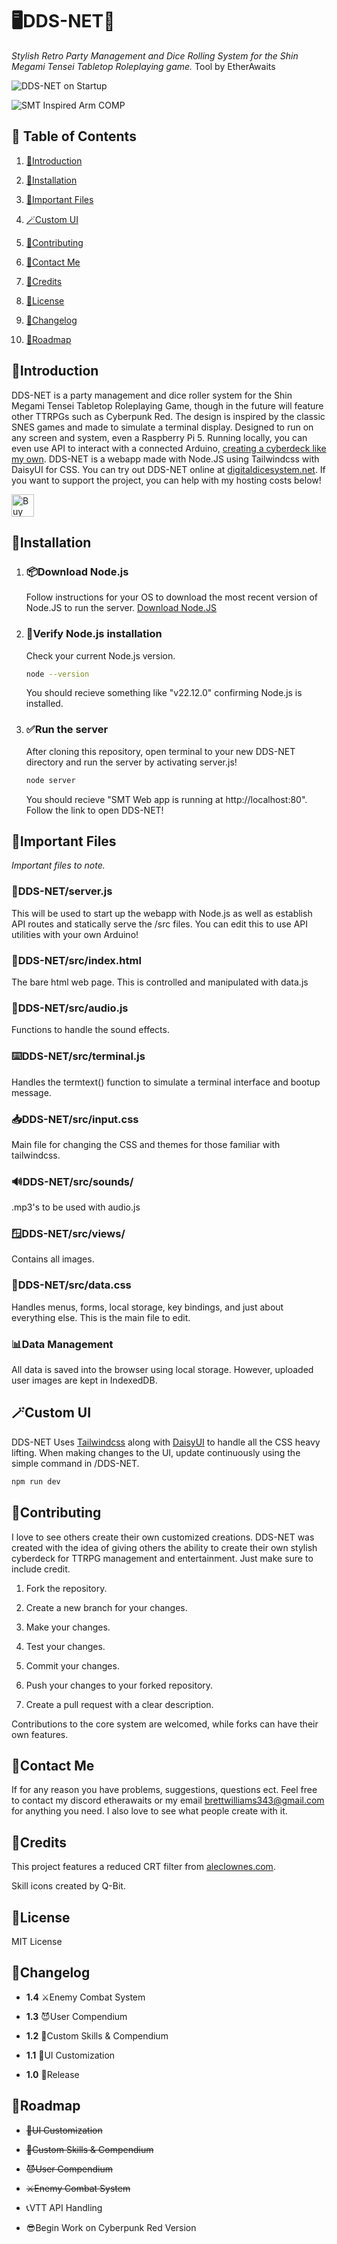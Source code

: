 # **🖥️DDS-NET🎲**

*Stylish Retro Party Management and Dice Rolling System for the Shin Megami Tensei Tabletop Roleplaying game.* Tool by EtherAwaits

![DDS-NET on Startup](https://i.imgur.com/rFb5jpr.png)

![SMT Inspired Arm COMP](https://i.imgur.com/C2dDiIw.jpeg)

## **📑 Table of Contents**

1. [📕Introduction](#introduction)

2. [💾Installation](#installation)

3. [🔧Important Files](#important-files)

4. [🪄Custom UI](#custom-ui)

5. [💚Contributing](#contributing)

6. [💌Contact Me](#contact-me)

7. [📄Credits](#credits)

8. [📜License](#license)

9. [📝Changelog](#changelog)

10. [🚗Roadmap](#roadmap)

## **📕Introduction**

DDS-NET is a party management and dice roller system for the Shin Megami Tensei Tabletop Roleplaying Game, though in the future will feature other TTRPGs such as Cyberpunk Red. The design is inspired by the classic SNES games and made to simulate a terminal display. Designed to run on any screen and system, even a Raspberry Pi 5. Running locally, you can even use API to interact with a connected Arduino, [creating a cyberdeck like my own](https://www.reddit.com/r/Megaten/comments/1hr6dyp/smt_ttrpg_arm_comp_making_your_own/). DDS-NET is a webapp made with Node.JS using Tailwindcss with DaisyUI for CSS. You can try out DDS-NET online at [digitaldicesystem.net](https://digitaldicesystem.net). If you want to support the project, you can help with my hosting costs below!

<a href='https://ko-fi.com/K3K319F19W' target='_blank'><img height='36' style='border:0px;height:36px;' src='https://storage.ko-fi.com/cdn/kofi6.png?v=6' border='0' alt='Buy Me a Coffee at ko-fi.com' /></a>

## **💾Installation**

1. ### 📦Download Node.js

    Follow instructions for your OS to download the most recent version of Node.JS to run the server. [Download Node.JS](https://nodejs.org/en/download)

2. ### 🔎Verify Node.js installation

    Check your current Node.js version.

    ```bash
    node --version
    ```

    You should recieve something like "v22.12.0" confirming Node.js is installed.

3. ### ✅Run the server

    After cloning this repository, open terminal to your new DDS-NET directory and run the server by activating server.js!

    ```bash
    node server
    ```

    You should recieve "SMT Web app is running at http://localhost:80".
    Follow the link to open DDS-NET!

## **🔧Important Files**

*Important files to note.*

### 💽DDS-NET/server.js

This will be used to start up the webapp with Node.js as well as establish API routes and statically serve the /src files. You can edit this to use API utilities with your own Arduino!

### 🧾DDS-NET/src/index.html

The bare html web page. This is controlled and manipulated with data.js

### 🎵DDS-NET/src/audio.js

Functions to handle the sound effects.

### ⌨️DDS-NET/src/terminal.js

Handles the termtext() function to simulate a terminal interface and bootup message.

### 📥DDS-NET/src/input.css

Main file for changing the CSS and themes for those familiar with tailwindcss.

### 🔊DDS-NET/src/sounds/

.mp3's to be used with audio.js

### 🪟DDS-NET/src/views/

Contains all images.

### 🧮DDS-NET/src/data.css

Handles menus, forms, local storage, key bindings, and just about everything else. This is the main file to edit.

### 📊Data Management

All data is saved into the browser using local storage. However, uploaded user images are kept in IndexedDB.

## **🪄Custom UI**

DDS-NET Uses [Tailwindcss](https://tailwindcss.com/docs/styling-with-utility-classes) along with [DaisyUI](https://daisyui.com) to handle all the CSS heavy lifting. When making changes to the UI, update continuously using the simple command in /DDS-NET.

```bash
npm run dev
```

## 💚Contributing

I love to see others create their own customized creations. DDS-NET was created with the idea of giving others the ability to create their own stylish cyberdeck for TTRPG management and entertainment. Just make sure to include credit.

1. Fork the repository.

2. Create a new branch for your changes.

3. Make your changes.

4. Test your changes.

5. Commit your changes.

6. Push your changes to your forked repository.

7. Create a pull request with a clear description.

Contributions to the core system are welcomed, while forks can have their own features.

## 💌Contact Me

If for any reason you have problems, suggestions, questions ect. Feel free to contact my discord etherawaits or my email <brettwilliams343@gmail.com> for anything you need. I also love to see what people create with it.

## 📄Credits

This project features a reduced CRT filter from [aleclownes.com](https://aleclownes.com/2017/02/01/crt-display.html).

Skill icons created by Q-Bit.

## 📜License

MIT License

## 📝Changelog

- **1.4** ⚔️Enemy Combat System

- **1.3** 😈User Compendium

- **1.2** 📖Custom Skills & Compendium

- **1.1** 💅UI Customization

- **1.0** 🎉Release

## 🚗Roadmap

- ~~💅UI Customization~~

- ~~📖Custom Skills & Compendium~~

- ~~😈User Compendium~~

- ~~⚔️Enemy Combat System~~

- 📞VTT API Handling

- 😎Begin Work on Cyberpunk Red Version